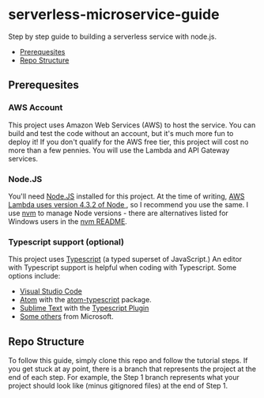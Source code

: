 # serverless-microservice-guide
Step by step guide to building a serverless service with node.js.

* [Prerequesites](#prerequesites)
* [Repo Structure](#repo-structure)

## Prerequesites

### AWS Account
This project uses Amazon Web Services (AWS) to host the service. You can build
and test the code without an account, but it's much more fun to deploy it!
If you don't qualify for the AWS free tier, this project will cost no more than
a few pennies. You will use the Lambda and API Gateway services.

### Node.JS
You'll need [Node.JS](https://nodejs.org/en/) installed for this project. At the
time of writing, [AWS Lambda uses version 4.3.2 of Node
](http://docs.aws.amazon.com/lambda/latest/dg/current-supported-versions.html),
so I recommend you use the same. I use [nvm](https://github.com/creationix/nvm)
to manage Node versions - there are alternatives listed for Windows users in the
[nvm README](https://github.com/creationix/nvm/blob/master/README.markdown).

### Typescript support (optional)
This project uses [Typescript](https://www.typescriptlang.org/) (a typed
superset of JavaScript.) An editor with Typescript support is helpful when
coding with Typescript. Some options include:

* [Visual Studio Code](https://code.visualstudio.com/)
* [Atom](https://atom.io/) with the [atom-typescript](https://atom.io/packages/atom-typescript) package.
* [Sublime Text](https://www.sublimetext.com/) with the [Typescript Plugin](https://github.com/Microsoft/TypeScript-Sublime-Plugin)
* [Some others](https://github.com/Microsoft/TypeScript/wiki/TypeScript-Editor-Support)
from Microsoft.

## Repo Structure
To follow this guide, simply clone this repo and follow the tutorial steps.
If you get stuck at ay point, there is a branch that represents the project at
the end of each step. For example, the Step 1 branch represents what your
project should look like (minus gitignored files) at the end of Step 1.

